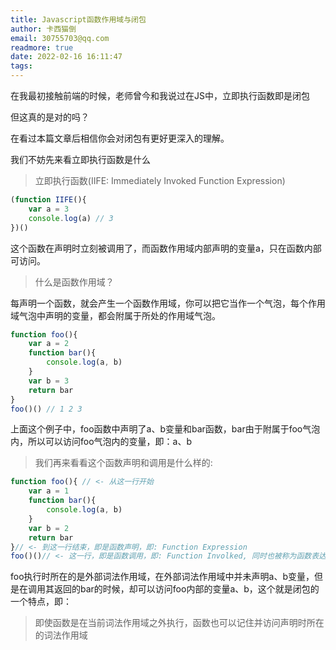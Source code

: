 ```yaml
---
title: Javascript函数作用域与闭包
author: 卡西猫倒
email: 30755703@qq.com
readmore: true
date: 2022-02-16 16:11:47
tags:
---
```


在我最初接触前端的时候，老师曾今和我说过在JS中，立即执行函数即是闭包

但这真的是对的吗？

在看过本篇文章后相信你会对闭包有更好更深入的理解。

我们不妨先来看立即执行函数是什么

> 立即执行函数(IIFE: Immediately Invoked Function Expression)

```javascript
(function IIFE(){
    var a = 3
    console.log(a) // 3
})()
```

这个函数在声明时立刻被调用了，而函数作用域内部声明的变量a，只在函数内部可访问。

> 什么是函数作用域？

每声明一个函数，就会产生一个函数作用域，你可以把它当作一个气泡，每个作用域气泡中声明的变量，都会附属于所处的作用域气泡。

```javascript
function foo(){
    var a = 2
    function bar(){
        console.log(a, b)
    }
    var b = 3
    return bar
}
foo()() // 1 2 3
```

上面这个例子中，foo函数中声明了a、b变量和bar函数，bar由于附属于foo气泡内，所以可以访问foo气泡内的变量，即：a、b


> 我们再来看看这个函数声明和调用是什么样的:

```javascript
function foo(){ // <- 从这一行开始
    var a = 1
    function bar(){
        console.log(a, b)
    }
    var b = 2
    return bar
}// <- 到这一行结束，即是函数声明，即: Function Expression
foo()()// <- 这一行，即是函数调用，即: Function Involked, 同时也被称为函数表达式
```
foo执行时所在的是外部词法作用域，在外部词法作用域中并未声明a、b变量，但是在调用其返回的bar的时候，却可以访问foo内部的变量a、b，这个就是闭包的一个特点，即：

> 即使函数是在当前词法作用域之外执行，函数也可以记住并访问声明时所在的词法作用域



